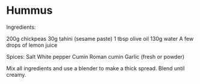 # Hummus

Ingredients:

200g chickpeas
30g tahini (sesame paste)
1 tbsp olive oil
130g water
A few drops of lemon juice

Spices:
Salt
White pepper
Cumin
Roman cumin
Garlic (fresh or powder)

Mix all ingredients and use a blender to make a thick spread. Blend until creamy.
